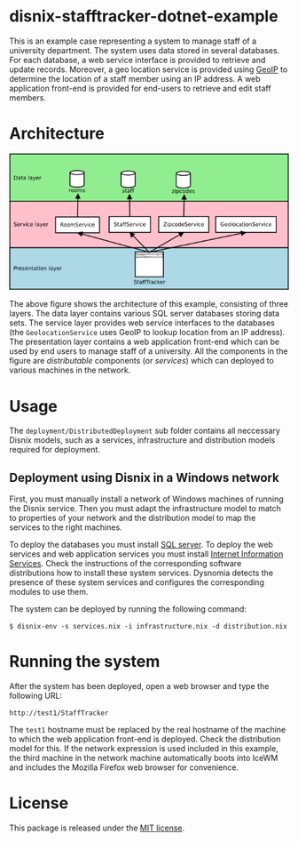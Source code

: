 disnix-stafftracker-dotnet-example
==================================
This is an example case representing a system to manage staff of a university
department. The system uses data stored in several databases. For each database,
a web service interface is provided to retrieve and update records. Moreover, a
geo location service is provided using [GeoIP](http://www.maxmind.com/app/ip-location)
to determine the location of a staff member using an IP address. A web
application front-end is provided for end-users to retrieve and edit staff
members.

Architecture
============
![Stafftracker architecture](doc/architecture.png)

The above figure shows the architecture of this example, consisting of three
layers. The data layer contains various SQL server databases storing data sets. The
service layer provides web service interfaces to the databases (the
`GeolocationService` uses GeoIP to lookup location from an IP address). The
presentation layer contains a web application front-end which can be used by end
users to manage staff of a university. All the components in the figure are
*distributable* components (or *services*) which can deployed to various machines
in the network.

Usage
=====
The `deployment/DistributedDeployment` sub folder contains all neccessary Disnix
models, such as a services, infrastructure and distribution models required for
deployment.

Deployment using Disnix in a Windows network
--------------------------------------------
First, you must manually install a network of Windows machines of running the
Disnix service. Then you must adapt the infrastructure model to match to
properties of your network and the distribution model to map the services to the
right machines.

To deploy the databases you must install
[SQL server](http://www.microsoft.com/en-us/server-cloud/products/sql-server/).
To deploy the web services and web application services you must install
[Internet Information Services](http://www.iis.net). Check the instructions of
the corresponding software distributions how to install these system services.
Dysnomia detects the presence of these system services and configures the
corresponding modules to use them.

The system can be deployed by running the following command:

    $ disnix-env -s services.nix -i infrastructure.nix -d distribution.nix

Running the system
==================
After the system has been deployed, open a web browser and type the following URL:

    http://test1/StaffTracker

The `test1` hostname must be replaced by the real hostname of the machine to
which the web application front-end is deployed. Check the distribution model for
this. If the network expression is used included in this example, the third
machine in the network machine automatically boots into IceWM and includes the
Mozilla Firefox web browser for convenience.

License
=======
This package is released under the [MIT license](http://opensource.org/licenses/MIT).
